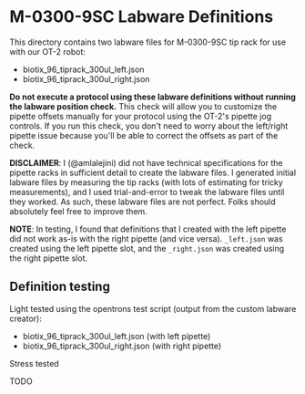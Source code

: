 # M-0300-9SC Labware Definitions

This directory contains two labware files for M-0300-9SC tip rack for use with our OT-2 robot:

- biotix_96_tiprack_300ul_left.json
- biotix_96_tiprack_300ul_right.json

**Do not execute a protocol using these labware definitions without running the labware position check.**
This check will allow you to customize the pipette offsets manually for your protocol using the OT-2's pipette jog controls.
If you run this check, you don't need to worry about the left/right pipette issue because you'll be able to correct the offsets as part of the check.

**DISCLAIMER**: I (@amlalejini) did not have technical specifications for the pipette racks in sufficient detail to create the labware files.
I generated initial labware files by measuring the tip racks (with lots of estimating for tricky measurements), and I used trial-and-error to tweak the labware files until they worked.
As such, these labware files are not perfect. Folks should absolutely feel free to improve them.

**NOTE**: In testing, I found that definitions that I created with the left pipette did not work as-is with the right pipette (and vice versa).
`_left.json` was created using the left pipette slot, and the `_right.json` was created using the right pipette slot.

## Definition testing

Light tested using the opentrons test script (output from the custom labware creator):

- biotix_96_tiprack_300ul_left.json (with left pipette)
- biotix_96_tiprack_300ul_right.json (with right pipette)

Stress tested

TODO